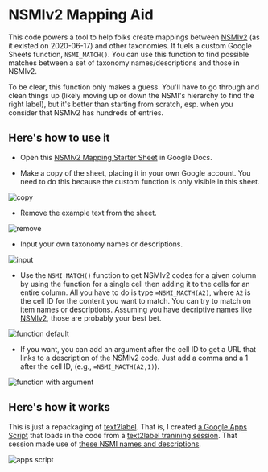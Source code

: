 # NSMIv2 Mapping Aid
This code powers a tool to help folks create mappings between [NSMIv2](http://taxonomy.legal/) (as it existed on 2020-06-17) and other taxonomies. It fuels a custom Google Sheets function, `NSMI_MATCH()`. You can use this function to find possible matches between a set of taxonomy names/descriptions and those in NSMIv2.

To be clear, this function only makes a guess. You'll have to go through and clean things up (likely moving up or down the NSMI's hierarchy to find the right label), but it's better than starting from scratch, esp. when you consider that NSMIv2 has hundreds of entries. 

## Here's how to use it 

- Open this [NSMIv2 Mapping Starter Sheet](https://docs.google.com/spreadsheets/d/1sZyeCKZ38oz8P22b8szpBcNYPuPEsoArRfgqU8mqo-A/edit) in Google Docs.

- Make a copy of the sheet, placing it in your own Google account. You need to do this because the custom function is only visible in this sheet. 

![copy](https://learned-hands.github.io/mapping_aid/images/step-2.gif)

- Remove the example text from the sheet.

![remove](https://learned-hands.github.io/mapping_aid/images/step-1.gif)

- Input your own taxonomy names or descriptions.

![input](https://learned-hands.github.io/mapping_aid/images/step0.gif)

- Use the `NSMI_MATCH()` function to get NSMIv2 codes for a given column by using the function for a single cell then adding it to the cells for an entire column. All you have to do is type `=NSMI_MACTH(A2)`, where `A2` is the cell ID for the content you want to match. You can try to match on item names or descriptions. Assuming you have decriptive names like [NSMIv2](http://taxonomy.legal/), those are probably your best bet. 

![function default](https://learned-hands.github.io/mapping_aid/images/step1.gif)

- If you want, you can add an argument after the cell ID to get a URL that links to a description of the NSMIv2 code. Just add a comma and a 1 after the cell ID, (e.g., `=NSMI_MACTH(A2,1)`).

![function with argument](https://learned-hands.github.io/mapping_aid/images/step2.gif)

## Here's how it works

This is just a repackaging of [text2label](https://github.com/colarusso/text2label). That is, I created [a Google Apps Script](https://github.com/learned-hands/mapping_aid/blob/master/js/scripts.gs) that loads in the code from a [text2label tranining session](https://colarusso.github.io/text2label/). That session made use of [these NSMI names and descriptions](https://learned-hands.github.io/mapping_aid/csv/NSMIv2_titles-codes.csv). 

![apps script](https://learned-hands.github.io/mapping_aid/images/apps_script.png)



